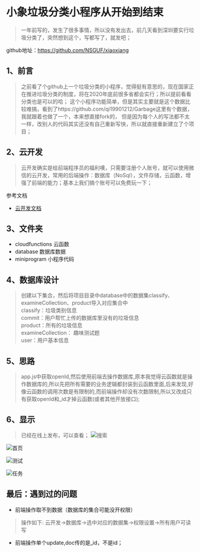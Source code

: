 # 小象垃圾分类小程序从开始到结束
> 一年前写的，发生了很多事情，所以没有发出去，前几天看到深圳要实行垃圾分类了，突然想到这个，写都写了，就发吧；

github地址：https://github.com/NSGUF/xiaoxiang

## 1、前言
> 之前看了个github上一个垃圾分类的小程序，觉得挺有意思的，现在国家正在推进垃圾分类的制度，将在2020年底前很多省都会实行；所以提前看看分类也是可以的哈；
这个小程序功能简单，但是其实主要就是这个数据比较难搞，看到了https://github.com/qi19901212/Garbage这里有个数据，我就跟着也做了一个，本来想直接fork的，
但是因为每个人的写法都不太一样，改别人的代码其实还没有自己重新写快，所以就直接重新建立了个项目；

## 2、云开发
> 云开发确实是给前端程序员的福利噢，只需要注册个人账号，就可以使用微信的云开发，常用的后端操作：数据库（NoSql），文件存储，云函数，增强了前端的能力；基本上我们搞个账号可以免费玩一下；

参考文档

- [云开发文档](https://developers.weixin.qq.com/miniprogram/dev/wxcloud/basis/getting-started.html)


## 3、文件夹
* cloudfunctions 云函数
* database 数据库数据
* miniprogram 小程序代码

## 4、数据库设计
> 创建以下集合，然后将项目目录中database中的数据集classify、examineCollection、product导入对应集合中  
classify：垃圾类别信息  
commit：用户帮忙上传的数据库里没有的垃圾信息    
product：所有的垃圾信息   
examineCollection： 趣味测试题  
user：用户基本信息  

## 5、思路
> app.js中获取openId,然后使用前端去操作数据库,原本我觉得云函数就是操作数据库的,所以先把所有需要的业务逻辑都封装到云函数里面,后来发现,好像云函数的调用次数是有限制的,而前端操作却没有次数限制,所以又改成只有获取openId和_id才掉云函数(或者其他开放接口);


## 6、显示
> 已经在线上发布，可以查看；
![搜索](https://github.com/NSGUF/xiaoxiang/tree/master/images/search.png)  

![首页](https://github.com/NSGUF/xiaoxiang/tree/master/images/home.jpg)  

![测试](https://github.com/NSGUF/xiaoxiang/tree/master/images/task.jpg)  

![任务](https://github.com/NSGUF/xiaoxiang/tree/master/images/my.jpg)



## 最后：遇到过的问题
* 前端操作取不到数据（数据库的集合可能没开权限）
> 操作如下: 云开发->数据库->选中对应的数据集->权限设置->所有用户可读写
* 前端操作单个update,doc传的是_id，不是id；
